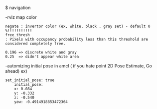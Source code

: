 <!-- bring up rviz, navigation2, description -->
$ navigation

-rviz map color

    negate : invertor color (ex, white, black , gray set) - default 0
    %!!!!!!!!!!!
    free_thresh
    : Pixels with occupancy probability less than this threshold are considered completely free.

    0.196 => discrete white and gray
    0.25  => didn't appear white area


-automizing initial pose in amcl 
    ( if you hate point 2D Pose Estimate, Go ahead)
    ex)

    set_initial_pose: true
        initial_pose:
        x: 0.084
        y: -0.332
        z: -0.540
        yaw: -0.4914918853472364